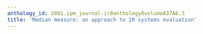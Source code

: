 ```yaml
---
anthology_id: 2001.ipm_journal-ir0anthology0volumeA37A6.3
title: 'Median measure: an approach to IR systems evaluation'
---
```


